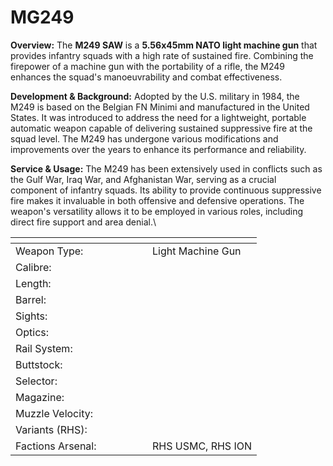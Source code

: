 # MG249

**Overview:** The **M249 SAW** is a **5.56x45mm NATO light machine gun** that provides infantry squads with a high rate of sustained fire. Combining the firepower of a machine gun with the portability of a rifle, the M249 enhances the squad's manoeuvrability and combat effectiveness.​

**Development & Background:** Adopted by the U.S. military in 1984, the M249 is based on the Belgian FN Minimi and manufactured in the United States. It was introduced to address the need for a lightweight, portable automatic weapon capable of delivering sustained suppressive fire at the squad level. The M249 has undergone various modifications and improvements over the years to enhance its performance and reliability.

**Service & Usage:** The M249 has been extensively used in conflicts such as the Gulf War, Iraq War, and Afghanistan War, serving as a crucial component of infantry squads. Its ability to provide continuous suppressive fire makes it invaluable in both offensive and defensive operations. The weapon's versatility allows it to be employed in various roles, including direct fire support and area denial.\




<table><thead><tr><th width="203"></th><th></th></tr></thead><tbody><tr><td>Weapon Type:</td><td>Light Machine Gun</td></tr><tr><td>Calibre:</td><td></td></tr><tr><td>Length:</td><td></td></tr><tr><td>Barrel:</td><td></td></tr><tr><td>Sights:</td><td></td></tr><tr><td>Optics:</td><td></td></tr><tr><td>Rail System:</td><td></td></tr><tr><td>Buttstock:</td><td></td></tr><tr><td>Selector:</td><td></td></tr><tr><td>Magazine:</td><td></td></tr><tr><td>Muzzle Velocity:</td><td></td></tr><tr><td>Variants (RHS):</td><td></td></tr><tr><td>Factions Arsenal:</td><td>RHS USMC, RHS ION</td></tr></tbody></table>

